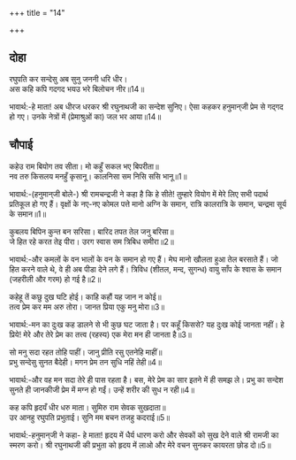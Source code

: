 +++
title = "14"

+++
## दोहा
रघुपति कर सन्देसु अब सुनु जननी धरि धीर।  
अस कहि कपि गदगद भयउ भरे बिलोचन नीर॥14॥  

भावार्थ:-हे माता! अब धीरज धरकर श्री रघुनाथजी का सन्देश सुनिए। ऐसा कहकर हनुमान्‌जी प्रेम से गद्गद हो गए। उनके नेत्रों में (प्रेमाश्रुओं का) जल भर आया॥14॥  




## चौपाई
कहेउ राम बियोग तव सीता। मो कहुँ सकल भए बिपरीता॥  
नव तरु किसलय मनहुँ कृसानू। कालनिसा सम निसि ससि भानू॥1॥  

भावार्थ:-(हनुमान्‌जी बोले-) श्री रामचन्द्रजी ने कहा है कि हे सीते! तुम्हारे वियोग में मेरे लिए सभी पदार्थ प्रतिकूल हो गए हैं। वृक्षों के नए-नए कोमल पत्ते मानो अग्नि के समान, रात्रि कालरात्रि के समान, चन्द्रमा सूर्य के समान॥1॥  

कुबलय बिपिन कुन्त बन सरिसा। बारिद तपत तेल जनु बरिसा॥  
जे हित रहे करत तेइ पीरा। उरग स्वास सम त्रिबिध समीरा॥2॥  

भावार्थ:-और कमलों के वन भालों के वन के समान हो गए हैं। मेघ मानो खौलता हुआ तेल बरसाते हैं। जो हित करने वाले थे, वे ही अब पीडा देने लगे हैं। त्रिविध (शीतल, मन्द, सुगन्ध) वायु साँप के श्वास के समान (जहरीली और गरम) हो गई है॥2॥  

कहेहू तें कछु दुख घटि होई। काहि कहौं यह जान न कोई॥  
तत्व प्रेम कर मम अरु तोरा। जानत प्रिया एकु मनु मोरा॥3॥  

भावार्थ:-मन का दुःख कह डालने से भी कुछ घट जाता है। पर कहूँ किससे? यह दुःख कोई जानता नहीं। हे प्रिये! मेरे और तेरे प्रेम का तत्त्व (रहस्य) एक मेरा मन ही जानता है॥3॥  

सो मनु सदा रहत तोहि पाहीं। जानु प्रीति रसु एतनेहि माहीं॥  
प्रभु सन्देसु सुनत बैदेही। मगन प्रेम तन सुधि नहिं तेही॥4॥  

भावार्थ:-और वह मन सदा तेरे ही पास रहता है। बस, मेरे प्रेम का सार इतने में ही समझ ले। प्रभु का सन्देश सुनते ही जानकीजी प्रेम में मग्न हो गईं। उन्हें शरीर की सुध न रही॥4॥  

कह कपि हृदयँ धीर धरु माता। सुमिरु राम सेवक सुखदाता॥  
उर आनहु रघुपति प्रभुताई। सुनि मम बचन तजहु कदराई॥5॥  

भावार्थ:-हनुमान्‌जी ने कहा- हे माता! हृदय में धैर्य धारण करो और सेवकों को सुख देने वाले श्री रामजी का स्मरण करो। श्री रघुनाथजी की प्रभुता को हृदय में लाओ और मेरे वचन सुनकर कायरता छोड दो॥5॥  


